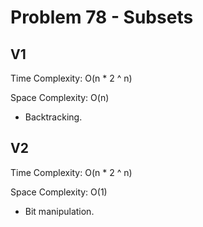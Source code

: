 # Problem 78 - Subsets

## V1

Time Complexity: O(n * 2 ^ n)

Space Complexity: O(n)

- Backtracking.

## V2

Time Complexity: O(n * 2 ^ n)

Space Complexity: O(1)

- Bit manipulation.